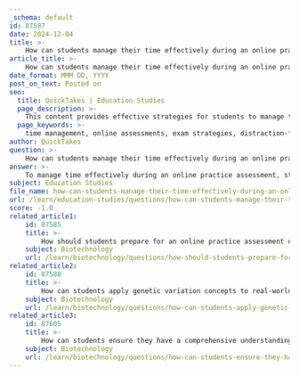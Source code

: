 ```yaml
---
_schema: default
id: 87587
date: 2024-12-04
title: >-
    How can students manage their time effectively during an online practice assessment?
article_title: >-
    How can students manage their time effectively during an online practice assessment?
date_format: MMM DD, YYYY
post_on_text: Posted on
seo:
  title: QuickTakes | Education Studies
  page_description: >-
    This content provides effective strategies for students to manage their time during online practice assessments, enhancing performance and reducing stress.
  page_keywords: >-
    time management, online assessments, exam strategies, distraction-free environment, timer usage, question prioritization, planning, timed practice, exam platform familiarity
author: QuickTakes
question: >-
    How can students manage their time effectively during an online practice assessment?
answer: >-
    To manage time effectively during an online practice assessment, students can implement several strategies that enhance their efficiency and reduce stress. Here are some key tips:\n\n1. **Familiarize with the Exam Platform**: Before the assessment, take time to understand the online exam platform. This helps avoid last-minute technical issues that could waste valuable time during the test.\n\n2. **Create a Distraction-Free Environment**: Ensure that you have a quiet space to take the exam. Remove any distractions, including unnecessary electronic devices, to maintain focus on the assessment.\n\n3. **Use a Timer**: Keep an eye on the exam timer. This will help you pace yourself and ensure that you allocate appropriate time to each section of the exam.\n\n4. **Prioritize Questions**: Start with the easier questions to build confidence and secure marks early on. This approach allows you to manage your time better by leaving more challenging questions for later when you may have more time to think.\n\n5. **Plan Your Time**: Before starting the exam, glance through the entire question paper. This helps you identify which questions require more time and allows you to create a time allocation plan for each question.\n\n6. **Set Time Checkpoints**: During the exam, set specific time checkpoints to assess your progress. This can help you stay on track and adjust your pace if necessary.\n\n7. **Practice with Timed Tests**: Regularly practicing with timed tests can help you develop a sense of timing and improve your ability to manage time during actual assessments.\n\nBy incorporating these strategies, students can enhance their performance during online practice assessments and develop strong time management skills that will benefit them in their academic pursuits.
subject: Education Studies
file_name: how-can-students-manage-their-time-effectively-during-an-online-practice-assessment.md
url: /learn/education-studies/questions/how-can-students-manage-their-time-effectively-during-an-online-practice-assessment
score: -1.0
related_article1:
    id: 87585
    title: >-
        How should students prepare for an online practice assessment on genetic variation?
    subject: Biotechnology
    url: /learn/biotechnology/questions/how-should-students-prepare-for-an-online-practice-assessment-on-genetic-variation
related_article2:
    id: 87580
    title: >-
        How can students apply genetic variation concepts to real-world scenarios?
    subject: Biotechnology
    url: /learn/biotechnology/questions/how-can-students-apply-genetic-variation-concepts-to-realworld-scenarios
related_article3:
    id: 87605
    title: >-
        How can students ensure they have a comprehensive understanding of genetic variation before moving on to the next unit?
    subject: Biotechnology
    url: /learn/biotechnology/questions/how-can-students-ensure-they-have-a-comprehensive-understanding-of-genetic-variation-before-moving-on-to-the-next-unit
---
```


&nbsp;